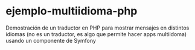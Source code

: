 # ejemplo-multiidioma-php
 Demostración de un traductor en PHP para mostrar mensajes en distintos idiomas (no es un traductor, es algo que permite hacer apps multiidoma) usando un componente de Symfony
